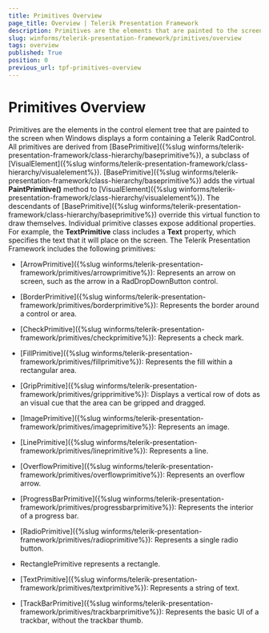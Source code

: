 ```yaml
---
title: Primitives Overview
page_title: Overview | Telerik Presentation Framework
description: Primitives are the elements that are painted to the screen when Windows displays a form containing a Telerik RadControl. 
slug: winforms/telerik-presentation-framework/primitives/overview
tags: overview
published: True
position: 0
previous_url: tpf-primitives-overview
---
```


# Primitives Overview

Primitives are the elements in the control element tree that are painted to the screen when Windows displays a form containing a Telerik RadControl. All primitives are derived from [BasePrimitive]({%slug winforms/telerik-presentation-framework/class-hierarchy/baseprimitive%}), a  subclass of [VisualElement]({%slug winforms/telerik-presentation-framework/class-hierarchy/visualelement%}). [BasePrimitive]({%slug winforms/telerik-presentation-framework/class-hierarchy/baseprimitive%}) adds the virtual  __PaintPrimitive()__ method to [VisualElement]({%slug winforms/telerik-presentation-framework/class-hierarchy/visualelement%}). The descendants of [BasePrimitive]({%slug winforms/telerik-presentation-framework/class-hierarchy/baseprimitive%}) override this virtual function to draw themselves. Individual primitive classes expose additional properties. For example, the __TextPrimitive__ class includes a __Text__ property, which specifies the text that it will place on the screen. The Telerik Presentation Framework includes the following primitives:


* [ArrowPrimitive]({%slug winforms/telerik-presentation-framework/primitives/arrowprimitive%}): Represents an arrow on screen, such as the arrow in a RadDropDownButton control.


* [BorderPrimitive]({%slug winforms/telerik-presentation-framework/primitives/borderprimitive%}): Represents the border around a control or area.


* [CheckPrimitive]({%slug winforms/telerik-presentation-framework/primitives/checkprimitive%}): Represents a check mark.


* [FillPrimitive]({%slug winforms/telerik-presentation-framework/primitives/fillprimitive%}): Represents the fill within a rectangular area.


* [GripPrimitive]({%slug winforms/telerik-presentation-framework/primitives/gripprimitive%}): Displays a vertical row of dots as an visual cue that the area can be gripped and dragged.


* [ImagePrimitive]({%slug winforms/telerik-presentation-framework/primitives/imageprimitive%}): Represents an image.


* [LinePrimitive]({%slug winforms/telerik-presentation-framework/primitives/lineprimitive%}): Represents a line.


* [OverflowPrimitive]({%slug winforms/telerik-presentation-framework/primitives/overflowprimitive%}): Represents an overflow arrow. 


* [ProgressBarPrimitive]({%slug winforms/telerik-presentation-framework/primitives/progressbarprimitive%}): Represents the interior of a progress bar.


* [RadioPrimitive]({%slug winforms/telerik-presentation-framework/primitives/radioprimitive%}): Represents a single radio button.


* RectanglePrimitive represents a rectangle.


* [TextPrimitive]({%slug winforms/telerik-presentation-framework/primitives/textprimitive%}): Represents a string of text.


* [TrackBarPrimitive]({%slug winforms/telerik-presentation-framework/primitives/trackbarprimitive%}): Represents the basic UI of a trackbar, without the trackbar thumb.



